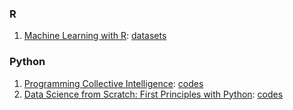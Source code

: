 ### R

1. [Machine Learning with R](https://www.dropbox.com/s/jo192s1ir0u7b1p/Machine%20Learning%20with%20R%20-%20Second%20Edition.pdf?dl=0): [datasets](https://github.com/stedy/Machine-Learning-with-R-datasets)

### Python

1. [Programming Collective Intelligence](https://www.dropbox.com/s/2jsz8c8g8g82vqb/programming.collective.intelligence.aug.2007.pdf?dl=0): [codes](https://github.com/arthur-e/Programming-Collective-Intelligence)
2. [Data Science from Scratch: First Principles with Python](https://www.dropbox.com/s/8as661amfjstb62/%5BJoel_Grus%5D_Data_Science_from_Scratch_First_Princ.pdf?dl=0): [codes](https://github.com/joelgrus/data-science-from-scratch)
